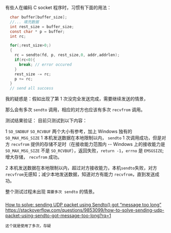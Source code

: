
有些人在编码 C socket 程序时，习惯有下面的用法：
```c
  char buffer[buffer_size];
  //... 填充数据
  int rest_size = buffer_size;
  const char * p = buffer;
  int rc;

  for(;rest_size>0;)
  {
    rc = sendto(fd, p, rest_size,0, addr,addrlen);
    if(rc<0){
      break; // error occured
    }
    rest_size -= rc;
    p += rc;
  }
  // send all success
```

我的疑惑是：假如出现了第 1 次没完全发送完成，需要继续发送的情景，

那么会有多次 `sendto` 调用，相应的对方也应该有多次 `recvfrom` 调用。


测试结果验证：
目前只测试到以下内容：

1 `SO_SNDBUF` `SO_RCVBUF` 两个大小有参考，加上 Windows 独有的 `SO_MAX_MSG_SIZE`
1 本机发送数据在本地限制以内， `sendto` 1 次调用成功，但是对方 `recvfrom` 提供的存储不足时（在接收能力范围内 -- Windows 上的接收能力是 `SO_MAX_MSG_SIZE` 不是 `SO_RCVBUF`），返回失败，`return -1`，`errno` 是 `EMSGSIZE`; 增大存储， `recvfrom` 成功。

2 本机发送数据在本地限制以内，超过对方接收能力，本机`sendto`失败，对方`recvfrom`无感知；减少本地发送数据，知道对方有能力 `recvfrom`，直到发送成功。

整个测试过程未出现 `需要多次 sendto` 的情景。 
  


### 
[How to solve: sending UDP packet using Sendto() got “message too long”](https://stackoverflow.com/questions/9853099/how-to-solve-sending-udp-packet-using-sendto-got-message-too-long?rq=1)
https://stackoverflow.com/questions/9853099/how-to-solve-sending-udp-packet-using-sendto-got-message-too-long?rq=1

`这个就是使用了多次，存疑`
